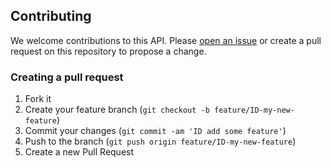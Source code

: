 ## Contributing

We welcome contributions to this API. Please [open an issue](//github.com/cbdr/ites_{your_api}/issues/new) or create a pull request on this repository to propose a change.

### Creating a pull request

1. Fork it
2. Create your feature branch (`git checkout -b feature/ID-my-new-feature`)
5. Commit your changes (`git commit -am 'ID add some feature'`)
6. Push to the branch (`git push origin feature/ID-my-new-feature`)
7. Create a new Pull Request
